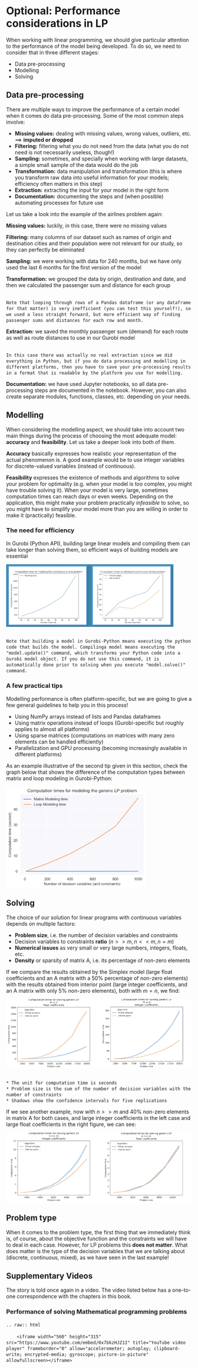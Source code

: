 # Optional: Performance considerations in LP

When working with linear programming, we should give particular attention to the performance of the model being developed. To do so, we need to consider that in three different stages:

* Data pre-processing
* Modelling
* Solving

## Data pre-processing

There are multiple ways to improve the performance of a certain model when it comes do data pre-processing. Some of the most common steps involve:

* **Missing values:** dealing with missing values, wrong values, outliers, etc. $\implies$ **imputed or dropped**
* **Filtering:** filtering what you do not need from the data (what you do not need is not necessarily useless, though!)
* **Sampling:** sometimes, and specially when working with large datasets, a simple small sample of the data would do the job
* **Transformation:** data manipulation and transformation (this is where you transform raw data into useful information for your models; efficiency often matters in this step)
* **Extraction:** extracting the input for your model in the right form
* **Documentation:** documenting the steps and (when possible) automating processes for future use

Let us take a look into the example of the airlines problem again:

**Missing values:** luckily, in this case, there were no missing values

**Filtering:** many columns of our dataset such as names of origin and destination cities and their population were not relevant for our study, so they can perfectly be eliminated

**Sampling:** we were working with data for 240 months, but we have only used the last 6 months for the first version of the model

**Transformation:** we grouped the data by origin, destination and date, and then we calculated the passenger sum and distance for each group

```{note}

Note that looping through rows of a Pandas dataframe (or any dataframe for that matter) is very inefficient (you can test this yourself!), so we used a less straight forward, but more efficient way of finding passenger sums and distances for each row and month.

```

**Extraction:** we saved the monthly passenger sum (demand) for each route as well as route distances to use in our Gurobi model

```{note}

In this case there was actually no real extraction since we did everything in Python, but if you do data processing and modelling in different platforms, then you have to save your pre-processing results in a format that is readable by the platform you use for modelling.

```

**Documentation:** we have used Jupyter notebooks, so all data pre-processing steps are documented in the notebook. However, you can also create separate modules, functions, classes, etc. depending on your needs.

## Modelling

When considering the modelling aspect, we should take into account two main things during the process of choosing the most adequate model: **accuracy** and **feasibility**. Let us take a deeper look into both of them.

**Accuracy** basically expresses how realistic your representation of the actual phenomenon is. A good example would be to use integer variables for discrete-valued variables (instead of continuous).

**Feasibility** expresses the existence of methods and algorithms to solve your problem for optimality (e.g. when your model is too complex, you might have trouble solving it). When your model is very large, sometimes computation times can reach days or even weeks. Depending on the application, this might make your problem practically *infeasible* to solve, so you might have to simplify your model more than you are willing in order to make it (practically) feasible.

### The need for efficiency

In Gurobi (Python API), building large linear models and compiling them can take longer than solving them, so efficient ways of building models are essential

<div style="display: flex; justify-content: space-between;">
  <img src="./figs/need-for-efficiency.png" style="width: 90%;">
</div>

```{note}

Note that building a model in Gurobi-Python means executing the python code that builds the model. Compilinga model means executing the "model.update()" command, which transforms your Python code into a Gurobi model object. If you do not use this command, it is automatically done prior to solving when you execute "model.solve()" command.

```

### A few practical tips

Modelling performance is often platform-specific, but we are going to give a few general guidelines to help you in this process!

* Using NumPy arrays instead of lists and Pandas dataframes
* Using matrix operations instead of loops (Gurobi-specific but roughly applies to almost all platforms)
* Using sparse matrices (computations on matrices with many zero elements can be handled efficiently)
* Parallelization and GPU processing (becoming increasingly available in different platforms)

As an example illustrative of the second tip given in this section, check the graph below that shows the difference of the computation types between matrix and loop modeling in Gurobi-Python:

<div style="display: flex; justify-content: space-between;">
  <img src="./figs/last.png" style="width: 75%;">
</div>

## Solving

The choice of our solution for linear programs with continuous variables depends on multiple factors:

* **Problem size**, i.e. the number of decision variables and constraints
* Decision variables to constraints **ratio** ($n>>m, n<<m, n=m$)
* **Numerical issues** as very small or very large numbers, integers, floats, etc.
* **Density** or sparsity of matrix A, i.e. its percentage of non-zero elements

If we compare the results obtained by the Simplex model (large float coefficients and an A matrix with a 50% percentage of non-zero elements) with the results obtained from interior point (large integer coefficients, and an A matrix with only 5% non-zero elements), both with $m=n$, we find:

<div style="display: flex; justify-content: space-between;">
  <img src="./figs/simplex.png" style="width: 50%;">
  <img src="./figs/interior_point.png" style="width: 50%;">
</div>

```{note}

* The unit for computation time is seconds
* Problem size is the sum of the number of decision variables with the number of constraints
* Shadows show the confidence intervals for five replications

```

If we see another example, now with $n>>m$ and 40% non-zero elements in matrix A for both cases, and large integer coefficients in the left case and large float coefficients in the right figure, we can see:

<div style="display: flex; justify-content: space-between;">
  <img src="./figs/large_integer.png" style="width: 50%;">
  <img src="./figs/large_float.png" style="width: 50%;">
</div>

## Problem type

When it comes to the problem type, the first thing that we immediately think is, of course, about the objective function and the constraints we will have to deal in each case. However, for LP problems this **does not matter**. What does matter is the type of the decision variables that we are talking about (discrete, continuous, mixed), as we have seen in the last example!

## Supplementary Videos

The story is told once again in a video. The video listed below has a one-to-one correspondence with the chapters in this book. 

### Performance of solving Mathematical programming problems
```{eval-rst}
.. raw:: html

    <iframe width="560" height="315" src="https://www.youtube.com/embed/0x7bkzHJZ1I" title="YouTube video player" frameborder="0" allow="accelerometer; autoplay; clipboard-write; encrypted-media; gyroscope; picture-in-picture" allowfullscreen></iframe>
```